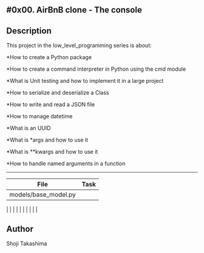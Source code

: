 #0x00. AirBnB clone - The console
---
## Description

This project in the low_level_programming series is about:

*How to create a Python package

*How to create a command interpreter in Python using the cmd module

*What is Unit testing and how to implement it in a large project

*How to serialize and deserialize a Class

*How to write and read a JSON file

*How to manage datetime

*What is an UUID

*What is *args and how to use it

*What is **kwargs and how to use it

*How to handle named arguments in a function

---
File|Task
---|---
models/base_model.py | 
 | 
 | 
 | 
 | 
 | 
 | 
 | 
 | 
 | 
 | 

## Author
 Shoji Takashima

